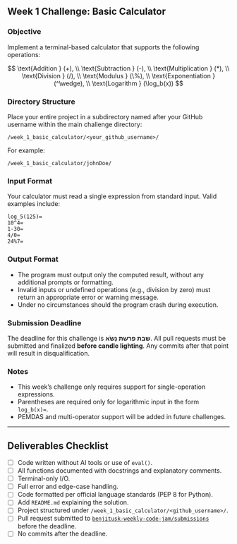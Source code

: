 ## Week 1 Challenge: Basic Calculator

### Objective

Implement a terminal-based calculator that supports the following operations:

$$
\text{Addition } (+), \\
\text{Subtraction } (-), \\
\text{Multiplication } (*), \\
\text{Division } (/), \\
\text{Modulus } (\%), \\
\text{Exponentiation } (^\wedge), \\
\text{Logarithm } (\log_b(x))
$$

### Directory Structure

Place your entire project in a subdirectory named after your GitHub username within the main challenge directory:

```
/week_1_basic_calculator/<your_github_username>/
```

For example:

```
/week_1_basic_calculator/johnDoe/
```

### Input Format

Your calculator must read a single expression from standard input. Valid examples include:

```
log_5(125)=
10^4=
1-30=
4/0=
24%7=
```

### Output Format

* The program must output only the computed result, without any additional prompts or formatting.
* Invalid inputs or undefined operations (e.g., division by zero) must return an appropriate error or warning message.
* Under no circumstances should the program crash during execution.

### Submission Deadline
The deadline for this challenge is **שבת פרשת נָשֹׂא**. All pull requests must be submitted and finalized **before candle lighting**. Any commits after that point will result in disqualification.

### Notes

* This week’s challenge only requires support for single-operation expressions.
* Parentheses are required only for logarithmic input in the form `log_b(x)=`.
* PEMDAS and multi-operator support will be added in future challenges.

---

## Deliverables Checklist

* [ ] Code written without AI tools or use of `eval()`.
* [ ] All functions documented with docstrings and explanatory comments.
* [ ] Terminal-only I/O.
* [ ] Full error and edge-case handling.
* [ ] Code formatted per official language standards (PEP 8 for Python).
* [ ] Add `README.md` explaining the solution.
* [ ] Project structured under `/week_1_basic_calculator/<github_username>/`.
* [ ] Pull request submitted to [`benjitusk-weekly-code-jam/submissions`](https://github.com/benjitusk-weekly-code-jam/submissions) before the deadline.
* [ ] No commits after the deadline.
